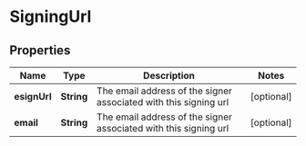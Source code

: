 
# SigningUrl

## Properties
Name | Type | Description | Notes
------------ | ------------- | ------------- | -------------
**esignUrl** | **String** | The email address of the signer associated with this signing url |  [optional]
**email** | **String** | The email address of the signer associated with this signing url |  [optional]



